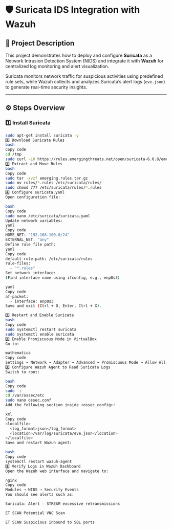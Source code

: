 # 🛡️ Suricata IDS Integration with Wazuh

## 📘 Project Description
This project demonstrates how to deploy and configure **Suricata** as a Network Intrusion Detection System (NIDS) and integrate it with **Wazuh** for centralized log monitoring and alert visualization.

Suricata monitors network traffic for suspicious activities using predefined rule sets, while Wazuh collects and analyzes Suricata’s alert logs (`eve.json`) to generate real-time security insights.

---

## ⚙️ Steps Overview

### 1️⃣ Install Suricata
```bash
sudo apt-get install suricata -y
2️⃣ Download Suricata Rules
bash
Copy code
cd /tmp
sudo curl -LO https://rules.emergingthreats.net/open/suricata-6.0.8/emerging.rules.tar.gz
3️⃣ Extract and Move Rules
bash
Copy code
sudo tar -xvzf emerging.rules.tar.gz
sudo mv rules/*.rules /etc/suricata/rules/
sudo chmod 777 /etc/suricata/rules/*.rules
4️⃣ Configure suricata.yaml
Open configuration file:

bash
Copy code
sudo nano /etc/suricata/suricata.yaml
Update network variables:
yaml
Copy code
HOME_NET: "192.168.100.0/24"
EXTERNAL_NET: "any"
Define rule file path:
yaml
Copy code
default-rule-path: /etc/suricata/rules
rule-files:
  - "*.rules"
Set network interface:
(Find interface name using ifconfig, e.g., enp0s3)

yaml
Copy code
af-packet:
  - interface: enp0s3
Save and exit (Ctrl + O, Enter, Ctrl + X).

5️⃣ Restart and Enable Suricata
bash
Copy code
sudo systemctl restart suricata
sudo systemctl enable suricata
6️⃣ Enable Promiscuous Mode in VirtualBox
Go to:

mathematica
Copy code
Settings → Network → Adapter → Advanced → Promiscuous Mode → Allow All
7️⃣ Configure Wazuh Agent to Read Suricata Logs
Switch to root:

bash
Copy code
sudo -i
cd /var/ossec/etc
sudo nano ossec.conf
Add the following section inside <ossec_config>:

xml
Copy code
<localfile>
  <log_format>json</log_format>
  <location>/var/log/suricata/eve.json</location>
</localfile>
Save and restart Wazuh agent:

bash
Copy code
systemctl restart wazuh-agent
8️⃣ Verify Logs in Wazuh Dashboard
Open the Wazuh web interface and navigate to:

nginx
Copy code
Modules → NIDS → Security Events
You should see alerts such as:

Suricata: Alert - STREAM excessive retransmissions

ET SCAN Potential VNC Scan

ET SCAN Suspicious inbound to SQL ports

